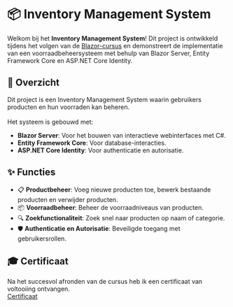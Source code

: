 # 📦 Inventory Management System
Welkom bij het **Inventory Management System**! Dit project is ontwikkeld tijdens het volgen van de [Blazor-cursus](https://www.udemy.com/course/learn-blazor-while-creating-an-inventory-management-system/) en demonstreert de implementatie van een voorraadbeheersysteem met behulp van Blazor Server, Entity Framework Core en ASP.NET Core Identity.

## 📝 Overzicht
Dit project is een Inventory Management System waarin gebruikers producten en hun voorraden kan beheren.
<br/>
<br/>Het systeem is gebouwd met:
- **Blazor Server**: Voor het bouwen van interactieve webinterfaces met C#.
- **Entity Framework Core**: Voor database-interacties.
- **ASP.NET Core Identity**: Voor authenticatie en autorisatie.

## ✨ Functies
- 📋 **Productbeheer**: Voeg nieuwe producten toe, bewerk bestaande producten en verwijder producten.
- 📦 **Voorraadbeheer**: Beheer de voorraadniveaus van producten.
- 🔍 **Zoekfunctionaliteit**: Zoek snel naar producten op naam of categorie.
- 🛡️ **Authenticatie en Autorisatie**: Beveiligde toegang met gebruikersrollen.

## 🎓 Certificaat
Na het succesvol afronden van de cursus heb ik een certificaat van voltooiing ontvangen.
<br/>[Certificaat](https://github.com/Devin-Veraghtert/Inventory-Management-System/blob/main/certificaat_blazor.pdf)
